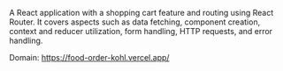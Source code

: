 A React application with a shopping cart feature and routing using React Router. 
It covers aspects such as data fetching, component creation, context and reducer utilization, form handling, HTTP requests, and error handling. 

Domain: https://food-order-kohl.vercel.app/


